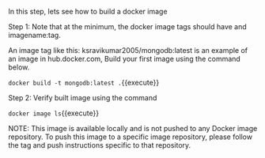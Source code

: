 In this step, lets see how to build a docker image 

Step 1: Note that at the minimum, the docker image tags should have and imagename:tag. 

An image tag like this: ksravikumar2005/mongodb:latest is an example of an image in hub.docker.com, Build your first image using the command below.

  `docker build -t mongodb:latest .`{{execute}}

Step 2: Verify built image using the command
  
   `docker image ls`{{execute}}

NOTE: This image is available locally and is not pushed to any Docker image repository. To push this image to a specific image repository, please follow the tag and push instructions specific to that repository.


